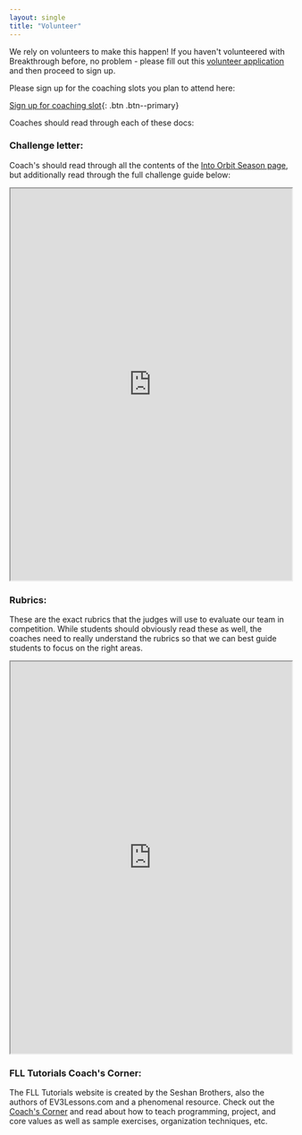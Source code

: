 ```yaml
---
layout: single
title: "Volunteer"
---
```


We rely on volunteers to make this happen! If you haven't volunteered with Breakthrough
before, no problem - please fill out this [volunteer application](http://www.breakthrough.org/get-involved/volunteer/apply/form-1/)
and then proceed to sign up.

Please sign up for the coaching slots you plan to attend here:

[Sign up for coaching slot](https://www.signupgenius.com/go/30e0e4ea5a82ba2fe3-breakthrough){: .btn .btn--primary}

Coaches should read through each of these docs:

### Challenge letter:

Coach's should read through all the contents of the [Into Orbit Season page](/season), but additionally read through the full challenge guide below:

<iframe src="https://drive.google.com/file/d/1TgHDFiDlEt3FccUZgGuog8d7NsSdXra8/preview" width="100%" height="700"></iframe>

### Rubrics:

These are the exact rubrics that the judges will use to evaluate
our team in competition. While students should obviously read
these as well, the coaches need to really understand the rubrics
so that we can best guide students to focus on the right areas.

<iframe src="http://www.firstlegoleague.org/sites/default/files/into-orbit/first-lego-league-rubrics.pdf" width="100%" height="700"></iframe>

### FLL Tutorials Coach's Corner:

The FLL Tutorials website is created by the Seshan Brothers, also
the authors of EV3Lessons.com and a phenomenal resource. Check
out the [Coach's Corner](http://flltutorials.com/CoachCorner.html) and read about how to teach programming, project, and core values as well as sample exercises, organization techniques, etc.

